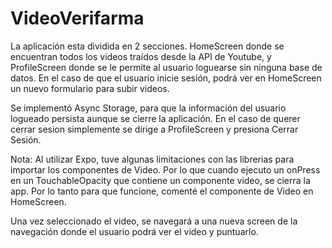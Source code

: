 # VideoVerifarma

La aplicación esta dividida en 2 secciones. HomeScreen donde se encuentran todos los videos traídos desde la API de Youtube, y ProfileScreen donde se le permite al usuario loguearse sin ninguna base de datos. En el caso de que el usuario inicie sesión, podrá ver en HomeScreen un nuevo formulario para subir videos.

Se implementó Async Storage, para que la información del usuario logueado persista aunque se cierre la aplicación. En el caso de querer cerrar sesion simplemente se dirige a ProfileScreen y presiona Cerrar Sesión.

Nota: Al utilizar Expo, tuve algunas limitaciones con las librerias para importar los componentes de Video. Por lo que cuando ejecuto un onPress en un TouchableOpacity que contiene un componente video, se cierra la app. Por lo tanto para que funcione, comenté el componente de Video en HomeScreen.

Una vez seleccionado el video, se navegará a una nueva screen de la navegación donde el usuario podrá ver el video y puntuarlo.
